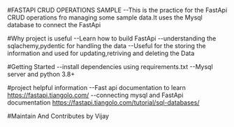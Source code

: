 #FASTAPI CRUD OPERATIONS SAMPLE
 --This is the practice for the FastApi CRUD operations fro managing some sample data.It uses the Mysql database to connect the FastApi

#Why project is useful
--Learn how to build FastApi
--understanding the sqlachemy,pydentic for handling the data
--Useful for the storing the information and used for updating,retriving and deleting the Data

#Getting Started
--install dependencies using requirements.txt
--Mysql server and python 3.8+

#project helpful information
--Fast api documentation to learn https://fastapi.tiangolo.com/
--connecting mysql and FastApi documentation https://fastapi.tiangolo.com/tutorial/sql-databases/


#Maintain And Contributes by Vijay
